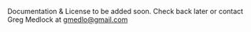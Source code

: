 Documentation & License to be added soon. Check back later or contact Greg Medlock at gmedlo@gmail.com
